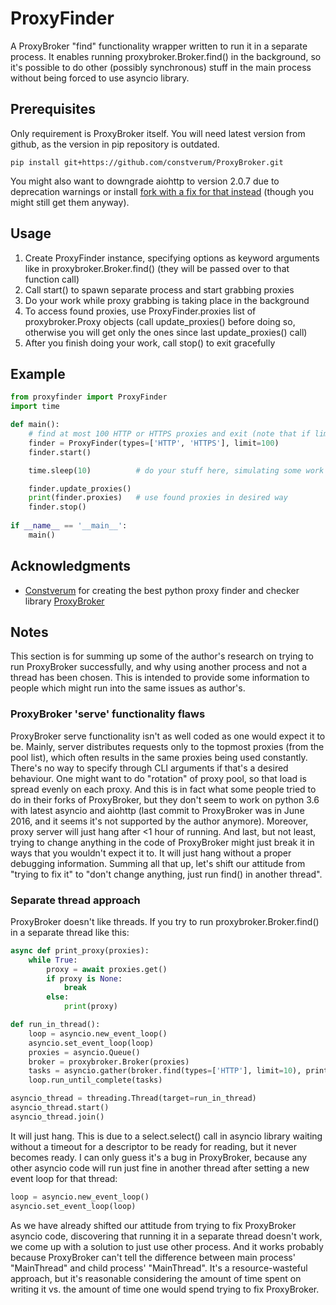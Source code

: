 # ProxyFinder
A ProxyBroker "find" functionality wrapper written to run it in a separate process. It enables running proxybroker.Broker.find() in the background, so it's possible to do other (possibly synchronous) stuff in the main process without being forced to use asyncio library.

## Prerequisites
Only requirement is ProxyBroker itself. You will need latest version from github, as the version in pip repository is outdated.
```
pip install git+https://github.com/constverum/ProxyBroker.git
```

You might also want to downgrade aiohttp to version 2.0.7 due to deprecation warnings or install [fork with a fix for that instead](https://github.com/Lookyan/ProxyBroker.git) (though you might still get them anyway).

## Usage
1. Create ProxyFinder instance, specifying options as keyword arguments like in proxybroker.Broker.find() (they will be passed over to that function call)
2. Call start() to spawn separate process and start grabbing proxies
3. Do your work while proxy grabbing is taking place in the background
4. To access found proxies, use ProxyFinder.proxies list of proxybroker.Proxy objects (call update_proxies() before doing so, otherwise you will get only the ones since last update_proxies() call)
5. After you finish doing your work, call stop() to exit gracefully

## Example
```python
from proxyfinder import ProxyFinder
import time

def main():
	# find at most 100 HTTP or HTTPS proxies and exit (note that if limit is not specified or 0, proxy grabbing will last until stop() is called)
	finder = ProxyFinder(types=['HTTP', 'HTTPS'], limit=100) 
	finder.start()

	time.sleep(10) 			# do your stuff here, simulating some work using time.sleep()

	finder.update_proxies()
	print(finder.proxies) 	# use found proxies in desired way
	finder.stop()
	
if __name__ == '__main__':
	main()
```

## Acknowledgments
* [Constverum](https://github.com/constverum) for creating the best python proxy finder and checker library [ProxyBroker](https://github.com/constverum/ProxyBroker)

## Notes
This section is for summing up some of the author's research on trying to run ProxyBroker successfully, and why using another process and not a thread has been chosen. This is intended to provide some information to people which might run into the same issues as author's.

### ProxyBroker 'serve' functionality flaws
ProxyBroker serve functionality isn't as well coded as one would expect it to be. Mainly, server distributes requests only to the topmost proxies (from the pool list), which often results in the same proxies being used constantly. There's no way to specify through CLI arguments if that's a desired behaviour. One might want to do "rotation" of proxy pool, so that load is spread evenly on each proxy. And this is in fact what some people tried to do in their forks of ProxyBroker, but they don't seem to work on python 3.6 with latest asyncio and aiohttp (last commit to ProxyBroker was in June 2016, and it seems it's not supported by the author anymore). Moreover, proxy server will just hang after <1 hour of running. And last, but not least, trying to change anything in the code of ProxyBroker might just break it in ways that you wouldn't expect it to. It will just hang without a proper debugging information. Summing all that up, let's shift our attitude from "trying to fix it" to "don't change anything, just run find() in another thread".

### Separate thread approach
ProxyBroker doesn't like threads. If you try to run proxybroker.Broker.find() in a separate thread like this:

```python
async def print_proxy(proxies):
	while True:
		proxy = await proxies.get()
		if proxy is None:
			break
		else:
			print(proxy)

def run_in_thread():
	loop = asyncio.new_event_loop()
	asyncio.set_event_loop(loop)
	proxies = asyncio.Queue()
	broker = proxybroker.Broker(proxies)
	tasks = asyncio.gather(broker.find(types=['HTTP'], limit=10), print_proxy(proxies))
	loop.run_until_complete(tasks)

asyncio_thread = threading.Thread(target=run_in_thread)
asyncio_thread.start()
asyncio_thread.join()
```

It will just hang. This is due to a select.select() call in asyncio library waiting without a timeout for a descriptor to be ready for reading, but it never becomes ready. I can only guess it's a bug in ProxyBroker, because any other asyncio code will run just fine in another thread after setting a new event loop for that thread:

```python
loop = asyncio.new_event_loop()
asyncio.set_event_loop(loop)
```

As we have already shifted our attitude from trying to fix ProxyBroker asyncio code, discovering that running it in a separate thread doesn't work, we come up with a solution to just use other process. And it works probably because ProxyBroker can't tell the difference between main process' "MainThread" and child process' "MainThread". It's a resource-wasteful approach, but it's reasonable considering the amount of time spent on writing it vs. the amount of time one would spend trying to fix ProxyBroker.